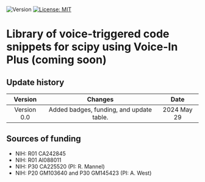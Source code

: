 ![Version](https://img.shields.io/static/v1?label=scipy-voice-in&message=0.0&color=brightcolor)
[![License: MIT](https://img.shields.io/badge/License-MIT-blue.svg)](https://opensource.org/licenses/MIT)


# Library of voice-triggered code snippets for scipy using Voice-In Plus (coming soon)


## Update history

|Version      | Changes                                                                                                                                                                         | Date                 |
|:-----------:|:------------------------------------------------------------------------------------------------------------------------------------------:|:--------------------:|
| Version 0.0 |   Added badges, funding, and update table.                                                                                                                  | 2024 May 29         |

## Sources of funding

- NIH: R01 CA242845
- NIH: R01 AI088011
- NIH: P30 CA225520 (PI: R. Mannel)
- NIH: P20 GM103640 and P30 GM145423 (PI: A. West)
